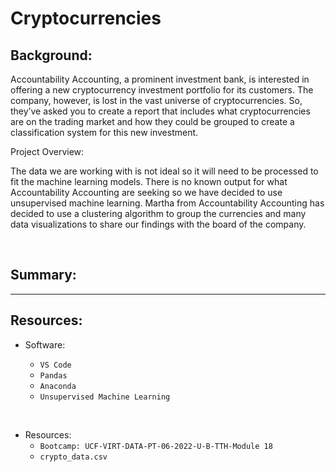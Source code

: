 # Cryptocurrencies

## Background:

Accountability Accounting, a prominent investment bank, is interested in offering a new cryptocurrency investment portfolio for its customers. The company, however, is lost in the vast universe of cryptocurrencies. So, they’ve asked you to create a report that includes what cryptocurrencies are on the trading market and how they could be grouped to create a classification system for this new investment.

Project Overview: 

The data we are working with is not ideal so it will need to be processed to fit the machine learning models. There is no known output for what Accountability Accounting are seeking so we have decided to use unsupervised machine learning. Martha from Accountability Accounting has decided to use a clustering algorithm to group the currencies and many data visualizations to share our findings with the board of the company.
























<br>

## Summary:
-------------------------------------------------------------------------------------------------------------
## Resources:

- Software:

    - `VS Code`
    - `Pandas`
    - `Anaconda`
    - `Unsupervised Machine Learning`

<br>

- Resources:
    - `Bootcamp: UCF-VIRT-DATA-PT-06-2022-U-B-TTH-Module 18`
    - `crypto_data.csv`
  